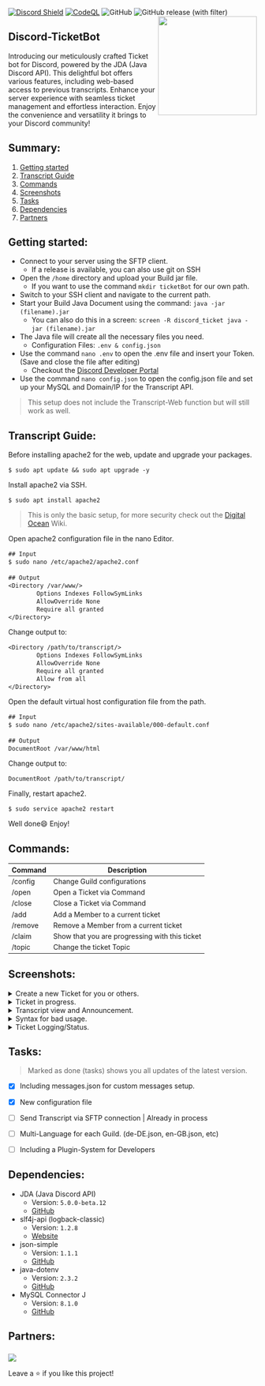 [![Discord Shield](https://discordapp.com/api/guilds/1013213427843485817/widget.png?style=shield)](https://discord.gg/V6KB4kQnKc)
[![CodeQL](https://github.com/dawgcodes/discord-ticketbot/actions/workflows/codeql.yml/badge.svg)](https://github.com/dawgcodes/discord-ticketbot/actions/workflows/codeql.yml)
![GitHub](https://img.shields.io/github/license/dawgcodes/discord-ticketbot)
![GitHub release (with filter)](https://img.shields.io/github/v/release/dawgcodes/discord-ticketbot)
<img align="right" src="https://cdn.discordapp.com/avatars/1024758270327533628/24e01d61e543269a5f5b754375bfade7.png?size=2048" height="200" width="200">

## Discord-TicketBot
Introducing our meticulously crafted Ticket bot for Discord, powered by the JDA (Java Discord API). This delightful bot offers various features, including web-based access to previous transcripts. Enhance your server experience with seamless ticket management and effortless interaction. Enjoy the convenience and versatility it brings to your Discord community!

## Summary:
1. [Getting started](#getting-started)
2. [Transcript Guide](#transcript-guide)
3. [Commands](#commands)
4. [Screenshots](#screenshots)
5. [Tasks](#tasks)
6. [Dependencies](#dependencies)
7. [Partners](#partners)

## Getting started:
* Connect to your server using the SFTP client.
  * If a release is available, you can also use git on SSH
* Open the `/home` directory and upload your Build jar file.
  * If you want to use the command `mkdir ticketBot` for our own path.
* Switch to your SSH client and navigate to the current path.
* Start your Build Java Document using the command: `java -jar (filename).jar`
  * You can also do this in a screen: `screen -R discord_ticket java -jar (filename).jar`
* The Java file will create all the necessary files you need.
  * Configuration Files: `.env & config.json`
* Use the command `nano .env` to open the .env file and insert your Token. (Save and close the file after editing)
  * Checkout the [Discord Developer Portal](https://discord.com/developers/docs/getting-started) 
* Use the command `nano config.json` to open the config.json file and set up your MySQL and Domain/IP for the Transcript API.

> This setup does not include the Transcript-Web function but will still work as well.

## Transcript Guide:
Before installing apache2 for the web, update and upgrade your packages.
```shell
$ sudo apt update && sudo apt upgrade -y
```
Install apache2 via SSH.
```shell
$ sudo apt install apache2
```
> This is only the basic setup, for more security check out the [Digital Ocean](https://www.digitalocean.com/community/tutorials/how-to-install-the-apache-web-server-on-ubuntu-20-04) Wiki. 

Open apache2 configuration file in the nano Editor.
```shell
## Input
$ sudo nano /etc/apache2/apache2.conf

## Output
<Directory /var/www/>
        Options Indexes FollowSymLinks
        AllowOverride None
        Require all granted
</Directory>
```
Change output to:
```shell
<Directory /path/to/transcript/>
        Options Indexes FollowSymLinks
        AllowOverride None
        Require all granted
        Allow from all
</Directory>
```
Open the default virtual host configuration file from the path.
```shell
## Input
$ sudo nano /etc/apache2/sites-available/000-default.conf

## Output
DocumentRoot /var/www/html
```
Change output to:
```shell
DocumentRoot /path/to/transcript/
```
Finally, restart apache2.
```shell
$ sudo service apache2 restart
```
Well done😄 Enjoy!

## Commands:
| Command | Description                                    |
|---------|------------------------------------------------|
| /config | Change Guild configurations                    |
| /open   | Open a Ticket via Command                      |
| /close  | Close a Ticket via Command                     |
| /add    | Add a Member to a current ticket               |
| /remove | Remove a Member from a current ticket          |
| /claim  | Show that you are progressing with this ticket |
| /topic  | Change the ticket Topic                        |

## Screenshots:
<details> <summary>Create a new Ticket for you or others.</summary>
 <img align="center" src="https://github.com/dawgcodes/discord-ticketbot/blob/main/images/create-ticket.png" height="200">
 <img align="center" src="https://github.com/dawgcodes/discord-ticketbot/blob/main/images/create-for-others.png" height="200">
</details>
<details> <summary>Ticket in progress.</summary>
 <img align="center" src="https://github.com/dawgcodes/discord-ticketbot/blob/main/images/ticket-progress.png" height="200">
 <img align="center" src="https://github.com/dawgcodes/discord-ticketbot/blob/main/images/ticket-topic.png" height="200">
 <img align="center" src="https://github.com/dawgcodes/discord-ticketbot/blob/main/images/add-remove-member.png" height="200">
</details>
<details> <summary>Transcript view and Announcement.</summary>
 <img align="center" src="https://github.com/dawgcodes/discord-ticketbot/blob/main/images/dm-transcript.png" height="200">
 <img align="center" src="https://github.com/dawgcodes/discord-ticketbot/blob/main/images/web-transcript-view.png" height="200">
</details>
<details> <summary>Syntax for bad usage.</summary>
 <img align="center" src="https://github.com/dawgcodes/discord-ticketbot/blob/main/images/not-in-ticket.png" height="200">
</details>
<details> <summary>Ticket Logging/Status.</summary>
 <img align="center" src="https://github.com/dawgcodes/discord-ticketbot/blob/main/images/log-ticket-create.png" height="200">
 <img align="center" src="https://github.com/dawgcodes/discord-ticketbot/blob/main/images/log-ticket-claim.png" height="200">
 <img align="center" src="https://github.com/dawgcodes/discord-ticketbot/blob/main/images/log-ticket-close.png" height="200">
</details>

## Tasks:
> Marked as done (tasks) shows you all updates of the latest version.
* [x] Including messages.json for custom messages setup.
* [x] New configuration file
* [ ] Send Transcript via SFTP connection | Already in process
* [ ] Multi-Language for each Guild. (de-DE.json, en-GB.json, etc)
* [ ] Including a Plugin-System for Developers


## Dependencies:
  * JDA (Java Discord API)
    * Version: `5.0.0-beta.12`
    * [GitHub](https://github.com/discord-jda/JDA)
  * slf4j-api (logback-classic)
    * Version: `1.2.8` 
    * [Website](https://www.slf4j.org/)
  * json-simple
    * Version: `1.1.1`
    * [GitHub](https://github.com/fangyidong/json-simple)
  * java-dotenv
    * Version: `2.3.2`
    * [GitHub](https://github.com/fangyidong/json-simple) 
  * MySQL Connector J
    * Version: `8.1.0`
    * [GitHub](https://github.com/mysql/mysql-connector-j)

## Partners:
[<img align="middle" src="https://conrise.de/assets/img/logos/logo-light.png">](https://conri.se/travelgeeks)

Leave a ⭐️ if you like this project!
